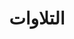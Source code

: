 ---
title: "التلاوات"
layout: "audio-recitation"
draft: false

quranAudio:
  #title: "**التلاوات**"
  subtitle: "حمل القرآن الكريم كاملا بنقرة واحدة"

---